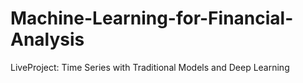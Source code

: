 # Machine-Learning-for-Financial-Analysis
LiveProject: Time Series with Traditional Models and Deep Learning